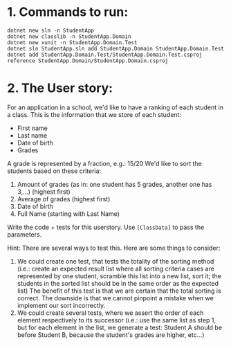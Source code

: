 # 1. Commands to run:
```
dotnet new sln -n StudentApp
dotnet new classlib -n StudentApp.Domain
dotnet new xunit -n StudentApp.Domain.Test
dotnet sln StudentApp.sln add StudentApp.Domain StudentApp.Domain.Test
dotnet add StudentApp.Domain.Test/StudentApp.Domain.Test.csproj reference StudentApp.Domain/StudentApp.Domain.csproj
```

# 2. The User story:
 For an application in a school, we'd like to have a ranking of each student in a class. 
 This is the information that we store of each student:
 * First name
 * Last name
 * Date of birth
 * Grades

 A grade is represented by a fraction, e.g.: 15/20 
 We'd like to sort the students based on these criteria:
 1. Amount of grades (as in: one student has 5 grades, another one has 3,...) (highest first)
 2. Average of grades (highest first)
 3. Date of birth
 4. Full Name (starting with Last Name) 

 Write the code + tests for this userstory. Use ```[ClassData]``` to pass the parameters.
 
 Hint: There are several ways to test this. Here are some things to consider:
 1. We could create one test, that tests the totality of the sorting method 
 (i.e.: create an expected result list where all sorting criteria cases are represented by one student, scramble this list into a new list, sort it; the students in the sorted list should be in the same order as the expected list)
 The benefit of this test is that we are certain that the total sorting is correct. 
 The downside is that we cannot pinpoint a mistake when we implement our sort incorrectly.
 2. We could create several tests, where we assert the order of each element respectively to its successor
 (i.e.: use the same list as step 1, but for each element in the list, we generate a test: Student A should be before Student B, because the student's grades are higher, etc...)